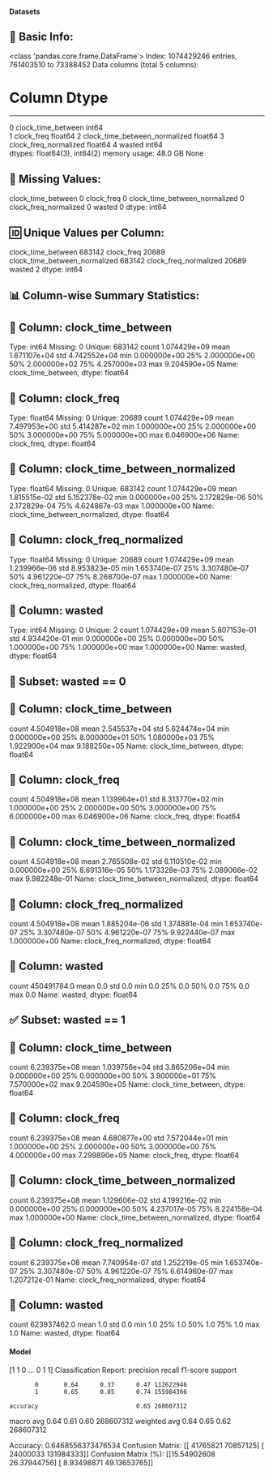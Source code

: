#### Datasets

🧾 Basic Info:
------------------------------------------------------------
<class 'pandas.core.frame.DataFrame'>
Index: 1074429246 entries, 761403510 to 73388452
Data columns (total 5 columns):
 #   Column                         Dtype  
---  ------                         -----  
 0   clock_time_between             int64  
 1   clock_freq                     float64
 2   clock_time_between_normalized  float64
 3   clock_freq_normalized          float64
 4   wasted                         int64  
dtypes: float64(3), int64(2)
memory usage: 48.0 GB
None

📌 Missing Values:
------------------------------------------------------------
clock_time_between               0
clock_freq                       0
clock_time_between_normalized    0
clock_freq_normalized            0
wasted                           0
dtype: int64

🆔 Unique Values per Column:
------------------------------------------------------------
clock_time_between               683142
clock_freq                        20689
clock_time_between_normalized    683142
clock_freq_normalized             20689
wasted                                2
dtype: int64

📊 Column-wise Summary Statistics:
------------------------------------------------------------

🔹 Column: clock_time_between
----------------------------------------
Type: int64
Missing: 0
Unique: 683142
count    1.074429e+09
mean     1.671107e+04
std      4.742552e+04
min      0.000000e+00
25%      2.000000e+00
50%      2.000000e+02
75%      4.257000e+03
max      9.204590e+05
Name: clock_time_between, dtype: float64

🔹 Column: clock_freq
----------------------------------------
Type: float64
Missing: 0
Unique: 20689
count    1.074429e+09
mean     7.497953e+00
std      5.414287e+02
min      1.000000e+00
25%      2.000000e+00
50%      3.000000e+00
75%      5.000000e+00
max      6.046900e+06
Name: clock_freq, dtype: float64

🔹 Column: clock_time_between_normalized
----------------------------------------
Type: float64
Missing: 0
Unique: 683142
count    1.074429e+09
mean     1.815515e-02
std      5.152378e-02
min      0.000000e+00
25%      2.172829e-06
50%      2.172829e-04
75%      4.624867e-03
max      1.000000e+00
Name: clock_time_between_normalized, dtype: float64

🔹 Column: clock_freq_normalized
----------------------------------------
Type: float64
Missing: 0
Unique: 20689
count    1.074429e+09
mean     1.239966e-06
std      8.953823e-05
min      1.653740e-07
25%      3.307480e-07
50%      4.961220e-07
75%      8.268700e-07
max      1.000000e+00
Name: clock_freq_normalized, dtype: float64

🔹 Column: wasted
----------------------------------------
Type: int64
Missing: 0
Unique: 2
count    1.074429e+09
mean     5.807153e-01
std      4.934420e-01
min      0.000000e+00
25%      0.000000e+00
50%      1.000000e+00
75%      1.000000e+00
max      1.000000e+00
Name: wasted, dtype: float64

🚫 Subset: wasted == 0
------------------------------------------------------------

🔹 Column: clock_time_between
----------------------------------------
count    4.504918e+08
mean     2.545537e+04
std      5.624474e+04
min      0.000000e+00
25%      8.000000e+01
50%      1.080000e+03
75%      1.922900e+04
max      9.188250e+05
Name: clock_time_between, dtype: float64

🔹 Column: clock_freq
----------------------------------------
count    4.504918e+08
mean     1.139964e+01
std      8.313770e+02
min      1.000000e+00
25%      2.000000e+00
50%      3.000000e+00
75%      6.000000e+00
max      6.046900e+06
Name: clock_freq, dtype: float64

🔹 Column: clock_time_between_normalized
----------------------------------------
count    4.504918e+08
mean     2.765508e-02
std      6.110510e-02
min      0.000000e+00
25%      8.691316e-05
50%      1.173328e-03
75%      2.089066e-02
max      9.982248e-01
Name: clock_time_between_normalized, dtype: float64

🔹 Column: clock_freq_normalized
----------------------------------------
count    4.504918e+08
mean     1.885204e-06
std      1.374881e-04
min      1.653740e-07
25%      3.307480e-07
50%      4.961220e-07
75%      9.922440e-07
max      1.000000e+00
Name: clock_freq_normalized, dtype: float64

🔹 Column: wasted
----------------------------------------
count    450491784.0
mean             0.0
std              0.0
min              0.0
25%              0.0
50%              0.0
75%              0.0
max              0.0
Name: wasted, dtype: float64

✅ Subset: wasted == 1
------------------------------------------------------------

🔹 Column: clock_time_between
----------------------------------------
count    6.239375e+08
mean     1.039756e+04
std      3.865206e+04
min      0.000000e+00
25%      0.000000e+00
50%      3.900000e+01
75%      7.570000e+02
max      9.204590e+05
Name: clock_time_between, dtype: float64

🔹 Column: clock_freq
----------------------------------------
count    6.239375e+08
mean     4.680877e+00
std      7.572044e+01
min      1.000000e+00
25%      2.000000e+00
50%      3.000000e+00
75%      4.000000e+00
max      7.299890e+05
Name: clock_freq, dtype: float64

🔹 Column: clock_time_between_normalized
----------------------------------------
count    6.239375e+08
mean     1.129606e-02
std      4.199216e-02
min      0.000000e+00
25%      0.000000e+00
50%      4.237017e-05
75%      8.224158e-04
max      1.000000e+00
Name: clock_time_between_normalized, dtype: float64

🔹 Column: clock_freq_normalized
----------------------------------------
count    6.239375e+08
mean     7.740954e-07
std      1.252219e-05
min      1.653740e-07
25%      3.307480e-07
50%      4.961220e-07
75%      6.614960e-07
max      1.207212e-01
Name: clock_freq_normalized, dtype: float64

🔹 Column: wasted
----------------------------------------
count    623937462.0
mean             1.0
std              0.0
min              1.0
25%              1.0
50%              1.0
75%              1.0
max              1.0
Name: wasted, dtype: float64
#### Model
[1 1 0 ... 0 1 1]
Classification Report:
              precision    recall  f1-score   support

           0       0.64      0.37      0.47 112622946
           1       0.65      0.85      0.74 155984366

    accuracy                           0.65 268607312
   macro avg       0.64      0.61      0.60 268607312
weighted avg       0.64      0.65      0.62 268607312

Accuracy: 0.6468556373476534
Confusion Matrix:
[[ 41765821  70857125]
 [ 24000033 131984333]]
Confusion Matrix (%):
[[15.54902608 26.37944756]
 [ 8.93498871 49.13653765]]
